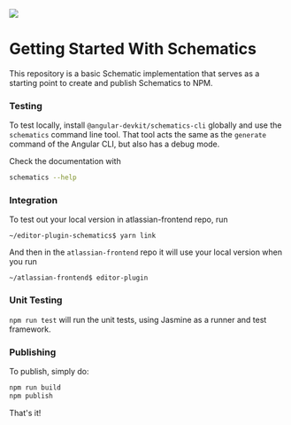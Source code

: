 [![](https://circleci.com/gh/timhor/editor-plugin-schematics.svg?style=svg)](https://app.circleci.com/pipelines/github/timhor/editor-plugin-schematics)

# Getting Started With Schematics

This repository is a basic Schematic implementation that serves as a starting point to create and publish Schematics to NPM.

### Testing

To test locally, install `@angular-devkit/schematics-cli` globally and use the `schematics` command line tool. That tool acts the same as the `generate` command of the Angular CLI, but also has a debug mode.

Check the documentation with

```bash
schematics --help
```

### Integration

To test out your local version in atlassian-frontend repo, run

```
~/editor-plugin-schematics$ yarn link
```

And then in the `atlassian-frontend` repo it will use your local version when you run

```
~/atlassian-frontend$ editor-plugin
```

### Unit Testing

`npm run test` will run the unit tests, using Jasmine as a runner and test framework.

### Publishing

To publish, simply do:

```bash
npm run build
npm publish
```

That's it!
